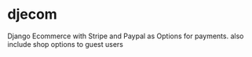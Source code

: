 # djecom

Django Ecommerce with Stripe and Paypal as Options for payments. also include shop options to guest users